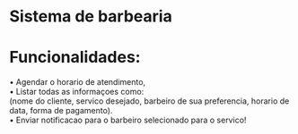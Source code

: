 # Sistema de barbearia
# Funcionalidades:
• Agendar o horario de atendimento,<br/>
• Listar todas as informaçoes como: <br/>
(nome do cliente,
servico desejado,
barbeiro de sua preferencia,
horario de data,
forma de pagamento). <br/>
• Enviar notificacao para o barbeiro selecionado para o servico!
  
